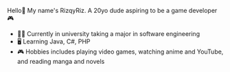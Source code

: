 Hello👋 My name's RizqyRiz. A 20yo dude aspiring to be a game developer🎮
- 👨‍🎓 Currently in university taking a major in software engineering
- 🖥️ Learning Java, C#, PHP
- 🎮 Hobbies includes playing video games, watching anime and YouTube, and reading manga and novels


<!---
RizqyRiz/RizqyRiz is a ✨ special ✨ repository because its `README.md` (this file) appears on your GitHub profile.
You can click the Preview link to take a look at your changes.
--->
